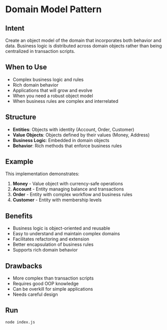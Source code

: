 # Domain Model Pattern

## Intent
Create an object model of the domain that incorporates both behavior and data. Business logic is distributed across domain objects rather than being centralized in transaction scripts.

## When to Use
- Complex business logic and rules
- Rich domain behavior
- Applications that will grow and evolve
- When you need a robust object model
- When business rules are complex and interrelated

## Structure
- **Entities**: Objects with identity (Account, Order, Customer)
- **Value Objects**: Objects defined by their values (Money, Address)
- **Business Logic**: Embedded in domain objects
- **Behavior**: Rich methods that enforce business rules

## Example
This implementation demonstrates:
1. **Money** - Value object with currency-safe operations
2. **Account** - Entity managing balance and transactions
3. **Order** - Entity with complex workflow and business rules
4. **Customer** - Entity with membership levels

## Benefits
- Business logic is object-oriented and reusable
- Easy to understand and maintain complex domains
- Facilitates refactoring and extension
- Better encapsulation of business rules
- Supports rich domain behavior

## Drawbacks
- More complex than transaction scripts
- Requires good OOP knowledge
- Can be overkill for simple applications
- Needs careful design

## Run
```bash
node index.js
```
